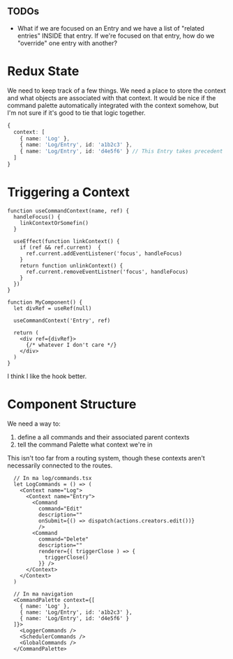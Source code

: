 ## TODOs

- What if we are focused on an Entry and we have a list of "related entries" INSIDE that entry. If we're focused on that entry, how do we "override" one entry with another?

# Redux State

We need to keep track of a few things. We need a place to store the context and what objects are associated with that context. It would be nice if the command palette automatically integrated with the context somehow, but I'm not sure if it's good to tie that logic together.

```ts
{
  context: [
    { name: 'Log' },
    { name: 'Log/Entry', id: 'a1b2c3' },
    { name: 'Log/Entry', id: 'd4e5f6' } // This Entry takes precedent
  ]
}
```

# Triggering a Context

```tsx
function useCommandContext(name, ref) {
  handleFocus() {
    linkContextOrSomefin()
  }

  useEffect(function linkContext() {
    if (ref && ref.current)  {
      ref.current.addEventListener('focus', handleFocus)
    }
    return function unlinkContext() {
      ref.current.removeEventListner('focus', handleFocus)
    }
  })
}

function MyComponent() {
  let divRef = useRef(null)

  useCommandContext('Entry', ref)

  return (
    <div ref={divRef}>
      {/* whatever I don't care */}
    </div>
  )
}
```

I think I like the hook better.

# Component Structure

We need a way to:

1. define a all commands and their associated parent contexts
2. tell the command Palette what context we're in

This isn't too far from a routing system, though these contexts aren't necessarily connected to the routes.

```tsx
  // In ma log/commands.tsx
  let LogCommands = () => (
    <Context name="Log">
      <Context name="Entry">
        <Command
          command="Edit"
          description=""
          onSubmit={() => dispatch(actions.creators.edit())}
          />
        <Command
          command="Delete"
          description=""
          renderer={( triggerClose ) => {
            triggerClose()
          }} />
      </Context>
    </Context>
  )
```

```tsx
  // In ma navigation
  <CommandPalette context={[
    { name: 'Log' },
    { name: 'Log/Entry', id: 'a1b2c3' },
    { name: 'Log/Entry', id: 'd4e5f6' }
  ]}>
    <LoggerCommands />
    <SchedulerCommands />
    <GlobalCommands />
  </CommandPalette>
```